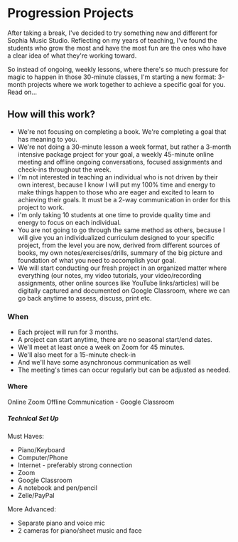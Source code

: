 # Progression Projects
After taking a break, I've decided to try something new and different for Sophia Music Studio. Reflecting on my years of teaching, I've found the students who grow the most and have the most fun are the ones who have a clear idea of what they're working toward.

So instead of ongoing, weekly lessons, where there's so much pressure for magic to happen in those 30-minute classes, I'm starting a new format: 3-month projects where we work together to achieve a specific goal for you. Read on…

## How will this work?

 - We're not focusing on completing a book. We're completing a goal that has meaning to you.
 - We're not doing a 30-minute lesson a week format, but rather a 3-month intensive package project for your goal, a weekly 45-minute online meeting and offline ongoing conversations, focused assignments and check-ins throughout the week. 
 - I'm not interested in teaching an individual who is not driven by their own interest, because I know I will put my 100% time and energy to make things happen to those who are eager and excited to learn to achieving their goals. It must be a 2-way communication in order for this project to work. 
 - I'm only taking 10 students at one time to provide quality time and energy to focus on each individual.
 - You are not going to go through the same method as others, because I will give you an individualized curriculum designed to your specific project, from the level you are now, derived from different sources of books, my own notes/exercises/drills, summary of the big picture and foundation of what you need to accomplish your goal.
 - We will start conducting our fresh project in an organized matter where everything (our notes, my video tutorials, your video/recording assignments, other online sources like YouTube links/articles) will be digitally captured and documented on Google Classroom, where we can go back anytime to assess, discuss, print etc.

### When 

 - Each project will run for 3 months. 
 - A project can start anytime, there are no seasonal start/end dates.
 - We'll meet at least once a week on Zoom for 45 minutes.
 - We'll also meet for a 15-minute check-in
 - And we'll have some asynchronous communication as well
 - The meeting's times can occur regularly but can be adjusted as needed.

#### Where

Online Zoom 
Offline Communication - Google Classroom

##### Technical Set Up

 Must Haves:
 - Piano/Keyboard
 - Computer/Phone
 - Internet - preferably strong connection
 - Zoom
 - Google Classroom
 - A notebook and pen/pencil
 - Zelle/PayPal

More Advanced:
 - Separate piano and voice mic
 - 2 cameras for piano/sheet music and face



<!--stackedit_data:
eyJoaXN0b3J5IjpbLTIwNTY5MzgyMDksLTE2MzkyMzMwNzgsLT
g4MzMzNDAxNiwtMjA4ODc0NjYxMl19
-->